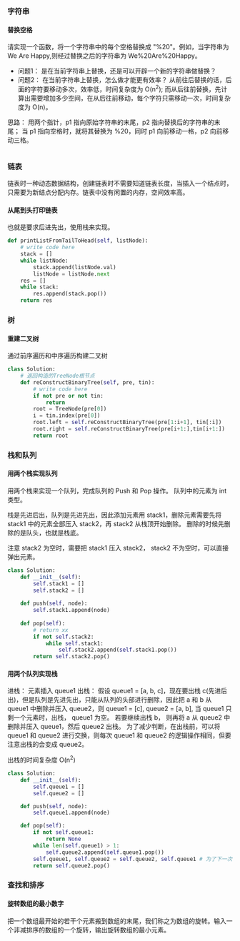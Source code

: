 ### 字符串
#### 替换空格
请实现一个函数，将一个字符串中的每个空格替换成 "%20"。例如，当字符串为 We Are Happy,则经过替换之后的字符串为 We%20Are%20Happy。

- 问题1： 是在当前字符串上替换，还是可以开辟一个新的字符串做替换？
- 问题2： 在当前字符串上替换，怎么做才能更有效率？
从前往后替换的话，后面的字符要移动多次，效率低，时间复杂度为 O(n<sup>2</sup>); 而从后往前替换，先计算出需要增加多少空间，在从后往前移动，每个字符只需移动一次，时间复杂度为 O(n)。

思路： 用两个指针，p1 指向原始字符串的末尾，p2 指向替换后的字符串的末尾； 当 p1 指向空格时，就将其替换为 %20，同时 p1 向前移动一格，p2 向前移动三格。

```python

```

### 链表
链表时一种动态数据结构，创建链表时不需要知道链表长度，当插入一个结点时，只需要为新结点分配内存。链表中没有闲置的内存，空间效率高。

#### 从尾到头打印链表
也就是要求后进先出，使用栈来实现。

```python
def printListFromTailToHead(self, listNode):
    # write code here
    stack = []
    while listNode:
        stack.append(listNode.val)
        listNode = listNode.next
    res = []
    while stack:
        res.append(stack.pop())
    return res
```

### 树
#### 重建二叉树
通过前序遍历和中序遍历构建二叉树

```python
class Solution:
    # 返回构造的TreeNode根节点
    def reConstructBinaryTree(self, pre, tin):
        # write code here
        if not pre or not tin:
            return 
        root = TreeNode(pre[0])
        i = tin.index(pre[0])
        root.left = self.reConstructBinaryTree(pre[1:i+1], tin[:i])
        root.right = self.reConstructBinaryTree(pre[i+1:],tin[i+1:])
        return root
```

### 栈和队列

#### 用两个栈实现队列
用两个栈来实现一个队列，完成队列的 Push 和 Pop 操作。 队列中的元素为 int 类型。

栈是先进后出，队列是先进先出，因此添加元素用 stack1，删除元素需要先将 stack1 中的元素全部压入 stack2，再 stack2 从栈顶开始删除。 删除的时候先删除的是队头，也就是栈底。

注意 stack2 为空时，需要把 stack1 压入 stack2， stack2 不为空时，可以直接弹出元素。

```python
class Solution:
    def __init__(self):
        self.stack1 = []
        self.stack2 = []
    
    def push(self, node):
        self.stack1.append(node)
        
    def pop(self):
        # return xx
        if not self.stack2:
            while self.stack1:
                self.stack2.append(self.stack1.pop())
        return self.stack2.pop()
```

#### 用两个队列实现栈
进栈： 元素插入 queue1
出栈： 假设 queue1 = [a, b, c]，现在要出栈 c(先进后出)，但是队列是先进先出，只能从队列的头部进行删除，因此把 a 和 b 从 queue1 中删除并压入 queue2，则 queue1 = [c], queue2 = [a, b], 当 queue1 只剩一个元素时，出栈， queue1 为空。
若要继续出栈 b， 则再将 a 从 queue2 中删除并压入 queue1，然后 queue2 出栈。
为了减少判断，在出栈前，可以将 queue1 和 queue2 进行交换，则每次 queue1 和 queue2 的逻辑操作相同，但要注意出栈的会变成 queue2。

出栈的时间复杂度 O(n<sup>2</sup>)

```python
class Solution:
	def __init__(self):
		self.queue1 = []
		self.queue2 = []

	def push(self, node):
		self.queue1.append(node)

	def pop(self):
		if not self.queue1:
			return None
		while len(self.queue1) > 1:
			self.queue2.append(self.queue1.pop())
		self.queue1, self.queue2 = self.queue2, self.queue1 # 为了下一次更好的交换
		return self.queue2.pop()
```

### 查找和排序
#### 旋转数组的最小数字
把一个数组最开始的若干个元素搬到数组的末尾，我们称之为数组的旋转。输入一个非减排序的数组的一个旋转，输出旋转数组的最小元素。 

```python

```

